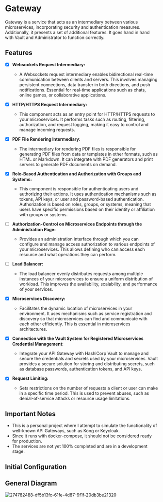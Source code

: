 # Gateway
Gateway is a service that acts as an intermediary between various microservices, incorporating security and authentication measures. Additionally, it presents a set of additional features. It goes hand in hand with Vault and Administrator to function correctly.

## Features
- [x] **Websockets Request Intermediary:**
  - A Websockets request intermediary enables bidirectional real-time communication between clients and servers. This involves managing persistent connections, data transfer in both directions, and push notifications. Essential for real-time applications such as chats, online games, or collaborative applications.

- [x] **HTTP/HTTPS Request Intermediary:**
  - This component acts as an entry point for HTTP/HTTPS requests to your microservices. It performs tasks such as routing, filtering, authorization, and request logging, making it easy to control and manage incoming requests.

- [x] **PDF File Rendering Intermediary:**
  - The intermediary for rendering PDF files is responsible for generating PDF files from data or templates in other formats, such as HTML or Markdown. It can integrate with PDF generators and print servers to generate PDF documents on demand.

- [x] **Role-Based Authentication and Authorization with Groups and Systems:**
  - This component is responsible for authenticating users and authorizing their actions. It uses authentication mechanisms such as tokens, API keys, or user and password-based authentication. Authorization is based on roles, groups, or systems, meaning that users have specific permissions based on their identity or affiliation with groups or systems.

- [ ] **Authorization-Control on Microservices Endpoints through the Administration Page:**
  - Provides an administration interface through which you can configure and manage access authorization to various endpoints of your microservices. This allows defining who can access each resource and what operations they can perform.

- [ ] **Load Balancer:**
  - The load balancer evenly distributes requests among multiple instances of your microservices to ensure a uniform distribution of workload. This improves the availability, scalability, and performance of your services.

- [x] **Microservices Discovery:**
  - Facilitates the dynamic location of microservices in your environment. It uses mechanisms such as service registration and discovery so that microservices can find and communicate with each other efficiently. This is essential in microservices architectures.

- [x] **Connection with the Vault System for Registered Microservices Credential Management:**
  - Integrate your API Gateway with HashiCorp Vault to manage and secure the credentials and secrets used by your microservices. Vault provides a secure solution for storing and distributing secrets, such as database passwords, authentication tokens, and API keys.

- [x] **Request Limiting:**
  - Sets restrictions on the number of requests a client or user can make in a specific time period. This is used to prevent abuses, such as denial-of-service attacks or resource usage limitations.

## Important Notes
- This is a personal project where I attempt to simulate the functionality of well-known API Gateways, such as Kong or Keycloak.
- Since it runs with docker-compose, it should not be considered ready for production.
- The services are not yet 100% completed and are in a development stage.

## Initial Configuration

## General Diagram
![274782488-df5b13fc-61fe-4d87-9f1f-20db3be21320](https://github.com/ogarcia-dev/Gateway/assets/60816648/a1e423de-1290-4752-8718-2c263d6ff8ce)
